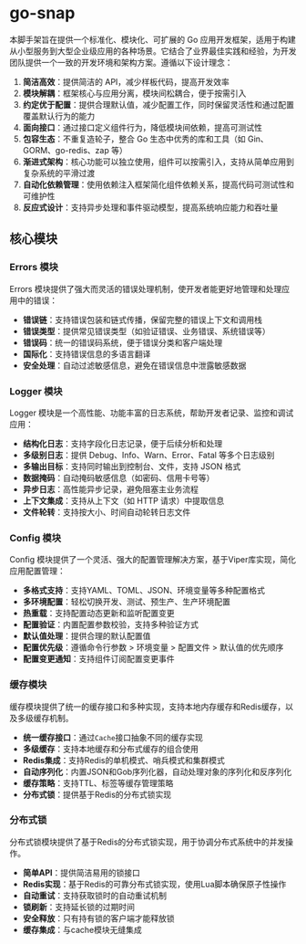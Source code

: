 # go-snap

本脚手架旨在提供一个标准化、模块化、可扩展的 Go 应用开发框架，适用于构建从小型服务到大型企业级应用的各种场景。它结合了业界最佳实践和经验，为开发团队提供一个一致的开发环境和架构方案。遵循以下设计理念：

1. **简洁高效**：提供简洁的 API，减少样板代码，提高开发效率
2. **模块解耦**：框架核心与应用分离，模块间松耦合，便于按需引入
3. **约定优于配置**：提供合理默认值，减少配置工作，同时保留灵活性和通过配置覆盖默认行为的能力
4. **面向接口**：通过接口定义组件行为，降低模块间依赖，提高可测试性
5. **包容生态**：不重复造轮子，整合 Go 生态中优秀的库和工具（如 Gin、GORM、go-redis、zap 等）
6. **渐进式架构**：核心功能可以独立使用，组件可以按需引入，支持从简单应用到复杂系统的平滑过渡
7. **自动化依赖管理**：使用依赖注入框架简化组件依赖关系，提高代码可测试性和可维护性
8. **反应式设计**：支持异步处理和事件驱动模型，提高系统响应能力和吞吐量

## 核心模块

### Errors 模块

Errors 模块提供了强大而灵活的错误处理机制，使开发者能更好地管理和处理应用中的错误：

- **错误链**：支持错误包装和链式传播，保留完整的错误上下文和调用栈
- **错误类型**：提供常见错误类型（如验证错误、业务错误、系统错误等）
- **错误码**：统一的错误码系统，便于错误分类和客户端处理
- **国际化**：支持错误信息的多语言翻译
- **安全处理**：自动过滤敏感信息，避免在错误信息中泄露敏感数据

### Logger 模块

Logger 模块是一个高性能、功能丰富的日志系统，帮助开发者记录、监控和调试应用：

- **结构化日志**：支持字段化日志记录，便于后续分析和处理
- **多级别日志**：提供 Debug、Info、Warn、Error、Fatal 等多个日志级别
- **多输出目标**：支持同时输出到控制台、文件，支持 JSON 格式
- **数据掩码**：自动掩码敏感信息（如密码、信用卡号等）
- **异步日志**：高性能异步记录，避免阻塞主业务流程
- **上下文集成**：支持从上下文（如 HTTP 请求）中提取信息
- **文件轮转**：支持按大小、时间自动轮转日志文件

### Config 模块

Config 模块提供了一个灵活、强大的配置管理解决方案，基于Viper库实现，简化应用配置管理：

- **多格式支持**：支持YAML、TOML、JSON、环境变量等多种配置格式
- **多环境配置**：轻松切换开发、测试、预生产、生产环境配置
- **热重载**：支持配置动态更新和监听配置变更
- **配置验证**：内置配置参数校验，支持多种验证方式
- **默认值处理**：提供合理的默认配置值
- **配置优先级**：遵循命令行参数 > 环境变量 > 配置文件 > 默认值的优先顺序
- **配置变更通知**：支持组件订阅配置变更事件


### 缓存模块

缓存模块提供了统一的缓存接口和多种实现，支持本地内存缓存和Redis缓存，以及多级缓存机制。

- **统一缓存接口**：通过`Cache`接口抽象不同的缓存实现
- **多级缓存**：支持本地缓存和分布式缓存的组合使用
- **Redis集成**：支持Redis的单机模式、哨兵模式和集群模式
- **自动序列化**：内置JSON和Gob序列化器，自动处理对象的序列化和反序列化
- **缓存策略**：支持TTL、标签等缓存管理策略
- **分布式锁**：提供基于Redis的分布式锁实现


### 分布式锁

分布式锁模块提供了基于Redis的分布式锁实现，用于协调分布式系统中的并发操作。

- **简单API**：提供简洁易用的锁接口
- **Redis实现**：基于Redis的可靠分布式锁实现，使用Lua脚本确保原子性操作
- **自动重试**：支持获取锁时的自动重试机制
- **锁刷新**：支持延长锁的过期时间
- **安全释放**：只有持有锁的客户端才能释放锁
- **缓存集成**：与cache模块无缝集成